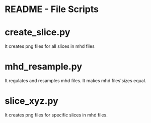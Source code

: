 # README - File Scripts

# create_slice.py

It creates png files for all slices in mhd files

# mhd_resample.py

It regulates and resamples mhd files. It makes mhd files'sizes equal.

# slice_xyz.py

It creates png files for specific slices in mhd files.
